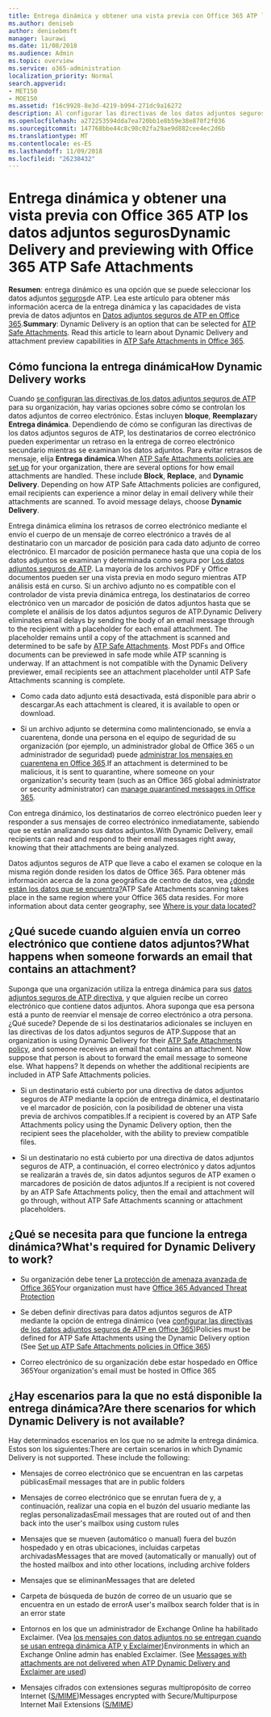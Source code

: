 ```yaml
---
title: Entrega dinámica y obtener una vista previa con Office 365 ATP los datos adjuntos seguros
ms.author: deniseb
author: denisebmsft
manager: laurawi
ms.date: 11/08/2018
ms.audience: Admin
ms.topic: overview
ms.service: o365-administration
localization_priority: Normal
search.appverid:
- MET150
- MOE150
ms.assetid: f16c9928-8e3d-4219-b994-271dc9a16272
description: Al configurar las directivas de los datos adjuntos seguros ATP, elija entrega dinámica para evitar retrasos de mensaje y permiten a los usuarios obtener una vista previa de datos adjuntos que se están analizando.
ms.openlocfilehash: a272253594dda7ea720bb1e8b59e38e870f2f036
ms.sourcegitcommit: 147768bbe44c8c98c02fa29ae9d882cee4ec2d6b
ms.translationtype: MT
ms.contentlocale: es-ES
ms.lasthandoff: 11/09/2018
ms.locfileid: "26238432"
---
```

# <a name="dynamic-delivery-and-previewing-with-office-365-atp-safe-attachments"></a><span data-ttu-id="a7738-103">Entrega dinámica y obtener una vista previa con Office 365 ATP los datos adjuntos seguros</span><span class="sxs-lookup"><span data-stu-id="a7738-103">Dynamic Delivery and previewing with Office 365 ATP Safe Attachments</span></span>

<span data-ttu-id="a7738-p101">**Resumen**: entrega dinámico es una opción que se puede seleccionar los datos adjuntos [seguros](atp-safe-attachments.md)de ATP. Lea este artículo para obtener más información acerca de la entrega dinámica y las capacidades de vista previa de datos adjuntos en [Datos adjuntos seguros de ATP en Office 365](atp-safe-attachments.md).</span><span class="sxs-lookup"><span data-stu-id="a7738-p101">**Summary**: Dynamic Delivery is an option that can be selected for [ATP Safe Attachments](atp-safe-attachments.md). Read this article to learn about Dynamic Delivery and attachment preview capabilities in [ATP Safe Attachments in Office 365](atp-safe-attachments.md).</span></span>
  
## <a name="how-dynamic-delivery-works"></a><span data-ttu-id="a7738-106">Cómo funciona la entrega dinámica</span><span class="sxs-lookup"><span data-stu-id="a7738-106">How Dynamic Delivery works</span></span>

<span data-ttu-id="a7738-p102">Cuando [se configuran las directivas de los datos adjuntos seguros de ATP](set-up-atp-safe-attachments-policies.md) para su organización, hay varias opciones sobre cómo se controlan los datos adjuntos de correo electrónico. Éstas incluyen **bloque**, **Reemplazar**y **Entrega dinámica**. Dependiendo de cómo se configuran las directivas de los datos adjuntos seguros de ATP, los destinatarios de correo electrónico pueden experimentar un retraso en la entrega de correo electrónico secundario mientras se examinan los datos adjuntos. Para evitar retrasos de mensaje, elija **Entrega dinámica**.</span><span class="sxs-lookup"><span data-stu-id="a7738-p102">When [ATP Safe Attachments policies are set up](set-up-atp-safe-attachments-policies.md) for your organization, there are several options for how email attachments are handled. These include **Block**, **Replace**, and **Dynamic Delivery**. Depending on how ATP Safe Attachments policies are configured, email recipients can experience a minor delay in email delivery while their attachments are scanned. To avoid message delays, choose **Dynamic Delivery**.</span></span>
  
<span data-ttu-id="a7738-p103">Entrega dinámica elimina los retrasos de correo electrónico mediante el envío el cuerpo de un mensaje de correo electrónico a través de al destinatario con un marcador de posición para cada dato adjunto de correo electrónico. El marcador de posición permanece hasta que una copia de los datos adjuntos se examinan y determinada como segura por [Los datos adjuntos seguros de ATP](atp-safe-attachments.md). La mayoría de los archivos PDF y Office documentos pueden ser una vista previa en modo seguro mientras ATP análisis está en curso. Si un archivo adjunto no es compatible con el controlador de vista previa dinámica entrega, los destinatarios de correo electrónico ven un marcador de posición de datos adjuntos hasta que se complete el análisis de los datos adjuntos seguros de ATP.</span><span class="sxs-lookup"><span data-stu-id="a7738-p103">Dynamic Delivery eliminates email delays by sending the body of an email message through to the recipient with a placeholder for each email attachment. The placeholder remains until a copy of the attachment is scanned and determined to be safe by [ATP Safe Attachments](atp-safe-attachments.md). Most PDFs and Office documents can be previewed in safe mode while ATP scanning is underway. If an attachment is not compatible with the Dynamic Delivery previewer, email recipients see an attachment placeholder until ATP Safe Attachments scanning is complete.</span></span>

- <span data-ttu-id="a7738-115">Como cada dato adjunto está desactivada, está disponible para abrir o descargar.</span><span class="sxs-lookup"><span data-stu-id="a7738-115">As each attachment is cleared, it is available to open or download.</span></span> 

- <span data-ttu-id="a7738-116">Si un archivo adjunto se determina como malintencionado, se envía a cuarentena, donde una persona en el equipo de seguridad de su organización (por ejemplo, un administrador global de Office 365 o un administrador de seguridad) puede [administrar los mensajes en cuarentena en Office 365](manage-quarantined-messages-and-files.md).</span><span class="sxs-lookup"><span data-stu-id="a7738-116">If an attachment is determined to be malicious, it is sent to quarantine, where someone on your organization's security team (such as an Office 365 global administrator or security administrator) can [manage quarantined messages in Office 365](manage-quarantined-messages-and-files.md).</span></span>

<span data-ttu-id="a7738-117">Con entrega dinámico, los destinatarios de correo electrónico pueden leer y responder a sus mensajes de correo electrónico inmediatamente, sabiendo que se están analizando sus datos adjuntos.</span><span class="sxs-lookup"><span data-stu-id="a7738-117">With Dynamic Delivery, email recipients can read and respond to their email messages right away, knowing that their attachments are being analyzed.</span></span> 

<span data-ttu-id="a7738-p104">Datos adjuntos seguros de ATP que lleve a cabo el examen se coloque en la misma región donde residen los datos de Office 365. Para obtener más información acerca de la zona geográfica de centro de datos, vea [¿dónde están los datos que se encuentra?](https://products.office.com/where-is-your-data-located?geo=All)</span><span class="sxs-lookup"><span data-stu-id="a7738-p104">ATP Safe Attachments scanning takes place in the same region where your Office 365 data resides. For more information about data center geography, see [Where is your data located?](https://products.office.com/where-is-your-data-located?geo=All)</span></span> 
  
## <a name="what-happens-when-someone-forwards-an-email-that-contains-an-attachment"></a><span data-ttu-id="a7738-120">¿Qué sucede cuando alguien envía un correo electrónico que contiene datos adjuntos?</span><span class="sxs-lookup"><span data-stu-id="a7738-120">What happens when someone forwards an email that contains an attachment?</span></span>

<span data-ttu-id="a7738-p105">Suponga que una organización utiliza la entrega dinámica para sus [datos adjuntos seguros de ATP directiva](set-up-atp-safe-attachments-policies.md), y que alguien recibe un correo electrónico que contiene datos adjuntos. Ahora suponga que esa persona está a punto de reenviar el mensaje de correo electrónico a otra persona. ¿Qué sucede? Depende de si los destinatarios adicionales se incluyen en las directivas de los datos adjuntos seguros de ATP.</span><span class="sxs-lookup"><span data-stu-id="a7738-p105">Suppose that an organization is using Dynamic Delivery for their [ATP Safe Attachments policy](set-up-atp-safe-attachments-policies.md), and someone receives an email that contains an attachment. Now suppose that person is about to forward the email message to someone else. What happens? It depends on whether the additional recipients are included in ATP Safe Attachments policies.</span></span>
  
- <span data-ttu-id="a7738-125">Si un destinatario está cubierto por una directiva de datos adjuntos seguros de ATP mediante la opción de entrega dinámica, el destinatario ve el marcador de posición, con la posibilidad de obtener una vista previa de archivos compatibles.</span><span class="sxs-lookup"><span data-stu-id="a7738-125">If a recipient is covered by an ATP Safe Attachments policy using the Dynamic Delivery option, then the recipient sees the placeholder, with the ability to preview compatible files.</span></span>
    
- <span data-ttu-id="a7738-126">Si un destinatario no está cubierto por una directiva de datos adjuntos seguros de ATP, a continuación, el correo electrónico y datos adjuntos se realizarán a través de, sin datos adjuntos seguros de ATP examen o marcadores de posición de datos adjuntos.</span><span class="sxs-lookup"><span data-stu-id="a7738-126">If a recipient is not covered by an ATP Safe Attachments policy, then the email and attachment will go through, without ATP Safe Attachments scanning or attachment placeholders.</span></span>
    
## <a name="whats-required-for-dynamic-delivery-to-work"></a><span data-ttu-id="a7738-127">¿Qué se necesita para que funcione la entrega dinámica?</span><span class="sxs-lookup"><span data-stu-id="a7738-127">What's required for Dynamic Delivery to work?</span></span>

- <span data-ttu-id="a7738-128">Su organización debe tener [La protección de amenaza avanzada de Office 365](office-365-atp.md)</span><span class="sxs-lookup"><span data-stu-id="a7738-128">Your organization must have [Office 365 Advanced Threat Protection](office-365-atp.md)</span></span>
    
- <span data-ttu-id="a7738-129">Se deben definir directivas para datos adjuntos seguros de ATP mediante la opción de entrega dinámico (vea [configurar las directivas de los datos adjuntos seguros de ATP en Office 365](set-up-atp-safe-attachments-policies.md))</span><span class="sxs-lookup"><span data-stu-id="a7738-129">Policies must be defined for ATP Safe Attachments using the Dynamic Delivery option (See [Set up ATP Safe Attachments policies in Office 365](set-up-atp-safe-attachments-policies.md))</span></span>
    
- <span data-ttu-id="a7738-130">Correo electrónico de su organización debe estar hospedado en Office 365</span><span class="sxs-lookup"><span data-stu-id="a7738-130">Your organization's email must be hosted in Office 365</span></span>
    
## <a name="are-there-scenarios-for-which-dynamic-delivery-is-not-available"></a><span data-ttu-id="a7738-131">¿Hay escenarios para la que no está disponible la entrega dinámica?</span><span class="sxs-lookup"><span data-stu-id="a7738-131">Are there scenarios for which Dynamic Delivery is not available?</span></span>

<span data-ttu-id="a7738-p106">Hay determinados escenarios en los que no se admite la entrega dinámica. Estos son los siguientes:</span><span class="sxs-lookup"><span data-stu-id="a7738-p106">There are certain scenarios in which Dynamic Delivery is not supported. These include the following:</span></span>
  
- <span data-ttu-id="a7738-134">Mensajes de correo electrónico que se encuentran en las carpetas públicas</span><span class="sxs-lookup"><span data-stu-id="a7738-134">Email messages that are in public folders</span></span>
    
- <span data-ttu-id="a7738-135">Mensajes de correo electrónico que se enrutan fuera de y, a continuación, realizar una copia en el buzón del usuario mediante las reglas personalizadas</span><span class="sxs-lookup"><span data-stu-id="a7738-135">Email messages that are routed out of and then back into the user's mailbox using custom rules</span></span>
    
- <span data-ttu-id="a7738-136">Mensajes que se mueven (automático o manual) fuera del buzón hospedado y en otras ubicaciones, incluidas carpetas archivadas</span><span class="sxs-lookup"><span data-stu-id="a7738-136">Messages that are moved (automatically or manually) out of the hosted mailbox and into other locations, including archive folders</span></span>
    
- <span data-ttu-id="a7738-137">Mensajes que se eliminan</span><span class="sxs-lookup"><span data-stu-id="a7738-137">Messages that are deleted</span></span>
    
- <span data-ttu-id="a7738-138">Carpeta de búsqueda de buzón de correo de un usuario que se encuentra en un estado de error</span><span class="sxs-lookup"><span data-stu-id="a7738-138">A user's mailbox search folder that is in an error state</span></span>
    
- <span data-ttu-id="a7738-p107">Entornos en los que un administrador de Exchange Online ha habilitado Exclaimer. (Vea [los mensajes con datos adjuntos no se entregan cuando se usan entrega dinámica ATP y Exclaimer](https://support.microsoft.com/help/4014438/messages-with-attachments-are-not-delivered-when-atp-dynamic-delivery))</span><span class="sxs-lookup"><span data-stu-id="a7738-p107">Environments in which an Exchange Online admin has enabled Exclaimer. (See [Messages with attachments are not delivered when ATP Dynamic Delivery and Exclaimer are used](https://support.microsoft.com/help/4014438/messages-with-attachments-are-not-delivered-when-atp-dynamic-delivery))</span></span>

- <span data-ttu-id="a7738-141">Mensajes cifrados con extensiones seguras multipropósito de correo Internet ([S/MIME](s-mime-for-message-signing-and-encryption.md))</span><span class="sxs-lookup"><span data-stu-id="a7738-141">Messages encrypted with Secure/Multipurpose Internet Mail Extensions ([S/MIME](s-mime-for-message-signing-and-encryption.md))</span></span>
    
